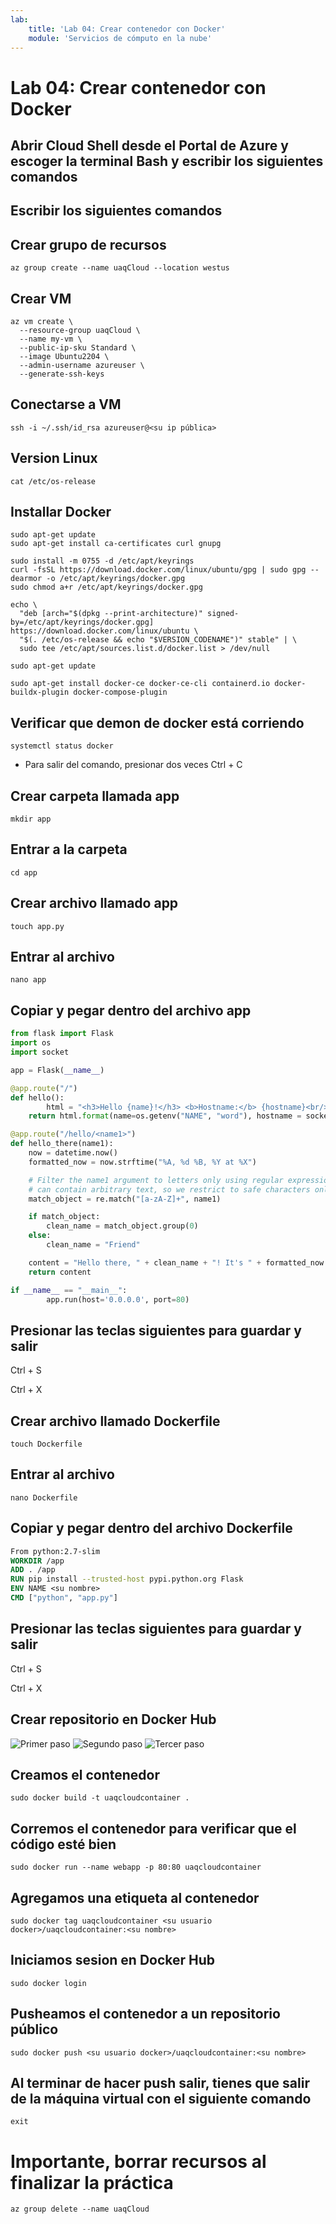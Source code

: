 ```yaml
---
lab:
    title: 'Lab 04: Crear contenedor con Docker'
    module: 'Servicios de cómputo en la nube'
---
```


# Lab 04: Crear contenedor con Docker


## Abrir Cloud Shell desde el Portal de Azure y escoger la terminal Bash  y escribir los siguientes comandos

## Escribir los siguientes comandos
## Crear grupo de recursos
```Shell
az group create --name uaqCloud --location westus
```
## Crear VM
```Shell
az vm create \
  --resource-group uaqCloud \
  --name my-vm \
  --public-ip-sku Standard \
  --image Ubuntu2204 \
  --admin-username azureuser \
  --generate-ssh-keys
```
## Conectarse a VM
```Shell
ssh -i ~/.ssh/id_rsa azureuser@<su ip pública>
```

## Version Linux
```Shell
cat /etc/os-release
```

## Installar Docker
```Shell
sudo apt-get update
sudo apt-get install ca-certificates curl gnupg

sudo install -m 0755 -d /etc/apt/keyrings
curl -fsSL https://download.docker.com/linux/ubuntu/gpg | sudo gpg --dearmor -o /etc/apt/keyrings/docker.gpg
sudo chmod a+r /etc/apt/keyrings/docker.gpg

echo \
  "deb [arch="$(dpkg --print-architecture)" signed-by=/etc/apt/keyrings/docker.gpg] https://download.docker.com/linux/ubuntu \
  "$(. /etc/os-release && echo "$VERSION_CODENAME")" stable" | \
  sudo tee /etc/apt/sources.list.d/docker.list > /dev/null

sudo apt-get update

sudo apt-get install docker-ce docker-ce-cli containerd.io docker-buildx-plugin docker-compose-plugin
```

## Verificar que demon de docker está corriendo
```Shell
systemctl status docker
```
* Para salir del comando, presionar dos veces Ctrl + C 

## Crear carpeta llamada app
```Shell
mkdir app
```

## Entrar a la carpeta
```Shell
cd app
```

## Crear archivo llamado app
```Shell
touch app.py
```

## Entrar al archivo
```Shell
nano app
```

## Copiar y pegar dentro del archivo app
```Python
from flask import Flask
import os
import socket

app = Flask(__name__)

@app.route("/")
def hello():
        html = "<h3>Hello {name}!</h3> <b>Hostname:</b> {hostname}<br/>"
	return html.format(name=os.getenv("NAME", "word"), hostname = socket.gethostname())

@app.route("/hello/<name1>")
def hello_there(name1):
    now = datetime.now()
    formatted_now = now.strftime("%A, %d %B, %Y at %X")

    # Filter the name1 argument to letters only using regular expressions. URL arguments
    # can contain arbitrary text, so we restrict to safe characters only.
    match_object = re.match("[a-zA-Z]+", name1)

    if match_object:
        clean_name = match_object.group(0)
    else:
        clean_name = "Friend"

    content = "Hello there, " + clean_name + "! It's " + formatted_now
    return content

if __name__ == "__main__":
        app.run(host='0.0.0.0', port=80)
```

## Presionar las teclas siguientes para guardar y salir
Ctrl + S

Ctrl + X

## Crear archivo llamado Dockerfile
```Shell
touch Dockerfile
```

## Entrar al archivo
```Shell
nano Dockerfile
```

## Copiar y pegar dentro del archivo Dockerfile
```Dockerfile
From python:2.7-slim
WORKDIR /app
ADD . /app
RUN pip install --trusted-host pypi.python.org Flask
ENV NAME <su nombre>
CMD ["python", "app.py"]
```

## Presionar las teclas siguientes para guardar y salir
Ctrl + S

Ctrl + X

## Crear repositorio en Docker Hub
![Primer paso](./images/docker1.png)
![Segundo paso](./images/docker2.png)
![Tercer paso](./images/docker3.png)

## Creamos el contenedor
```Shell
sudo docker build -t uaqcloudcontainer .
```

## Corremos el contenedor para verificar que el código esté bien
```Shell
sudo docker run --name webapp -p 80:80 uaqcloudcontainer
```

## Agregamos una etiqueta al contenedor
```Shell
sudo docker tag uaqcloudcontainer <su usuario docker>/uaqcloudcontainer:<su nombre>
```

## Iniciamos sesion en Docker Hub
```Shell
sudo docker login
```

## Pusheamos el contenedor a un repositorio público
```Shell
sudo docker push <su usuario docker>/uaqcloudcontainer:<su nombre>
```
## Al terminar de hacer push salir, tienes que salir de la máquina virtual con el siguiente comando
```Shell
exit
```

# Importante, borrar recursos al finalizar la práctica

```Shell
az group delete --name uaqCloud
```